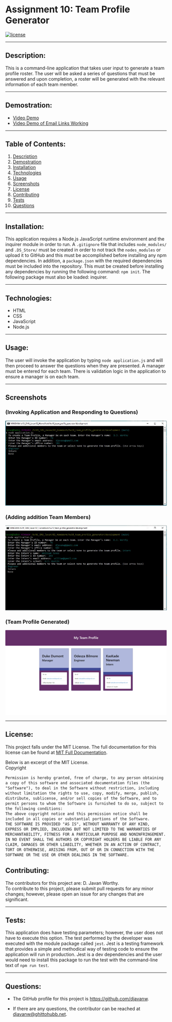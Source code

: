 # Assignment 10:  Team Profile Generator

  [![license](https://img.shields.io/badge/license-MIT-blue.svg)](https://choosealicense.com/licenses/mit/)

***

  ## Description:
  This is a command-line application that takes user input to generate a team profile roster.  The user will be asked a series of questions that must be answered and upon completion, a roster will be generated with the relevant information of each team member.

***
  ## Demostration:
  - [Video Demo](https://youtu.be/j87_kDIbs2E)
  - [Video Demo of Email Links Working](https://youtu.be/1-FMEwzrJYQ)
***
  ## Table of Contents:
  1.  [Description](#description)
  2.  [Demostration](#demostration)
  3.  [Installation](#installation)
  4.  [Technologies](#technologies)
  5.  [Usage](#usage)
  6.  [Screenshots](#screenshots)
  7.  [License](#license)
  8.  [Contributing](#contributing)
  9.  [Tests](#tests)
  10.  [Questions](#questions)

***
  ## Installation:
  This application requires a Node.js JavaScript runtime environment and the inquirer module in order to run.  A `.gitignore` file that includes `node_modules/` and `.DS_Store/` must be created in order to not track the `nodes_modules` or upload it to GitHub and this must be accomplished before installing any npm dependencies.  In addition, a `package.json` with the required dependencies must be included into the repository.  This must be created before installing any dependencies by running the following command: `npm init`.  The following package must also be loaded:  inquirer.  

***
  ## Technologies:
  - HTML
  - CSS
  - JavaScript
  - Node.js

***
  ## Usage:
  The user will invoke the application by typing `node application.js` and will then proceed to answer the questions when they are presented.  A manager must be entered for each team.  There is validation logic in the application to ensure a manager is on each team.  
   
***
## Screenshots 
### (Invoking Application and Responding to Questions)
![Image_Invoking_User_Responses](./assets/images/starting_application.JPG)

### (Adding addition Team Members)
![Image_Prompts_with_Choices](./assets/images/entering_team_members.JPG)

### (Team Profile Generated)
![Team_Profile](./assets/images/team_profile.jpeg)

***
  ## License:
  This project falls under the MIT License.  The full documentation for this license can be found at [MIT Full Documentation](https://choosealicense.com/licenses/mit).

  Below is an excerpt of the MIT License.
  <br>
  Copyright <YEAR> <COPYRIGHT HOLDER>
    
    Permission is hereby granted, free of charge, to any person obtaining a copy of this software and associated documentation files (the "Software"), to deal in the Software without restriction, including without limitation the rights to use, copy, modify, merge, publish, distribute, sublicense, and/or sell copies of the Software, and to permit persons to whom the Software is furnished to do so, subject to the following conditions:
    The above copyright notice and this permission notice shall be included in all copies or substantial portions of the Software.
    THE SOFTWARE IS PROVIDED "AS IS", WITHOUT WARRANTY OF ANY KIND, EXPRESS OR IMPLIED, INCLUDING BUT NOT LIMITED TO THE WARRANTIES OF MERCHANTABILITY, FITNESS FOR A PARTICULAR PURPOSE AND NONINFRINGEMENT. IN NO EVENT SHALL THE AUTHORS OR COPYRIGHT HOLDERS BE LIABLE FOR ANY CLAIM, DAMAGES OR OTHER LIABILITY, WHETHER IN AN ACTION OF CONTRACT, TORT OR OTHERWISE, ARISING FROM, OUT OF OR IN CONNECTION WITH THE SOFTWARE OR THE USE OR OTHER DEALINGS IN THE SOFTWARE.

  ## Contributing:
  The contributors for this project are: D. Javan Worthy.
  <br>
  To contribute to this project, please submit pull requests for any minor changes; however, please open an issue for any changes that are significant.

***
  ## Tests:
  This application does have testing parameters; however, the user does not have to execute this option.  The test performed by the developer was executed with the module package called `jest`.  Jest is a testing framework that provides a simple and methodical way of testing code to ensure the application will run in production.  Jest is a dev dependencies and the user would need to install this package to run the test with the command-line text of `npm run test`.

***
  ## Questions:
  - The GitHub profile for this project is https://github.com/djavanw.
 
  - If there are any questions, the contributor can be reached at djavanw@ghittohubb.net.
